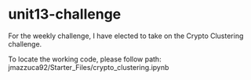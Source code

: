 # unit13-challenge

For the weekly challenge, I have elected to take on the Crypto Clustering challenge.

To locate the working code, please follow path: jmazzuca92/Starter_Files/crypto_clustering.ipynb
